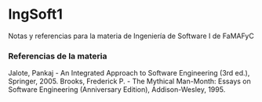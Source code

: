 # IngSoft1
Notas y referencias para la materia de Ingeniería de Software I de FaMAFyC

### Referencias de la materia

Jalote, Pankaj - An Integrated Approach to Software Engineering (3rd ed.), Springer, 2005.
Brooks, Frederick P. - The Mythical Man-Month: Essays on Software Engineering (Anniversary Edition), Addison-Wesley, 1995.

